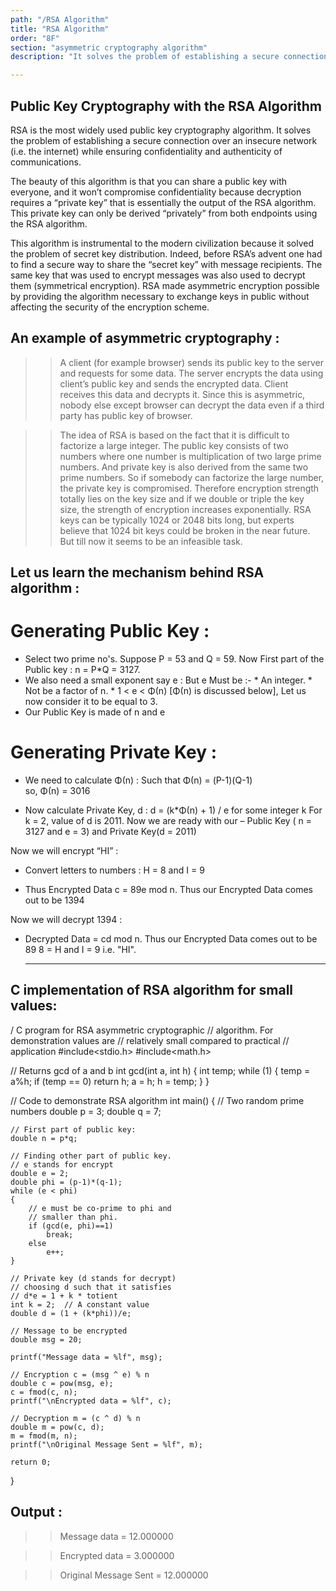 ```yaml
---
path: "/RSA Algorithm"
title: "RSA Algorithm"
order: "8F"
section: "asymmetric cryptography algorithm"
description: "It solves the problem of establishing a secure connection over an insecure network (i.e. the internet) while ensuring confidentiality and authenticity of communications."

---
```


## Public Key Cryptography with the RSA Algorithm

RSA is the most widely used public key cryptography algorithm. It solves the problem of establishing a secure connection over an insecure network (i.e. the internet) while ensuring confidentiality and authenticity of communications.

The beauty of this algorithm is that you can share a public key with everyone, and it won’t compromise confidentiality because decryption requires a “private key” that is essentially the output of the RSA algorithm. This private key can only be derived “privately” from both endpoints using the RSA algorithm.

This algorithm is instrumental to the modern civilization because it solved the problem of secret key distribution. Indeed, before RSA’s advent one had to find a secure way to share the “secret key” with message recipients. The same key that was used to encrypt messages was also used to decrypt them (symmetrical encryption). RSA made asymmetric encryption possible by providing the algorithm necessary to exchange keys in public without affecting the security of the encryption scheme.


## An example of asymmetric cryptography :

>> A client (for example browser) sends its public key to the server and requests for some data.
>> The server encrypts the data using client’s public key and sends the encrypted data.
>> Client receives this data and decrypts it.
>> Since this is asymmetric, nobody else except browser can decrypt the data even if a third party has public key of browser.


>>The idea of RSA is based on the fact that it is difficult to factorize a large integer. The public key consists of two numbers where one number is multiplication of two large prime numbers. And private key is also derived from the same two prime numbers. So if somebody can factorize the large number, the private key is compromised. Therefore encryption strength totally lies on the key size and if we double or triple the key size, the strength of encryption increases exponentially. RSA keys can be typically 1024 or 2048 bits long, but experts believe that 1024 bit keys could be broken in the near future. But till now it seems to be an infeasible task.


## Let us learn the mechanism behind RSA algorithm :

# Generating Public Key :
* Select two prime no's. Suppose P = 53 and Q = 59.
  Now First part of the Public key  : n = P*Q = 3127.
* We also need a small exponent say e : 
  But e Must be :-
              * An integer.
              * Not be a factor of n. 
              * 1 < e < Φ(n) [Φ(n) is discussed below], 
                Let us now consider it to be equal to 3.
* Our Public Key is made of n and e

# Generating Private Key :
* We need to calculate Φ(n) :
  Such that Φ(n) = (P-1)(Q-1)     
      so,  Φ(n) = 3016
    
* Now calculate Private Key, d : 
  d = (k*Φ(n) + 1) / e for some integer k
  For k = 2, value of d is 2011.
Now we are ready with our – Public Key ( n = 3127 and e = 3) and Private Key(d = 2011)

Now we will encrypt “HI” :
* Convert letters to numbers : H  = 8 and I = 9
    
* Thus Encrypted Data c = 89e mod n. 
  Thus our Encrypted Data comes out to be 1394

Now we will decrypt 1394 : 
* Decrypted Data = cd mod n. 
  Thus our Encrypted Data comes out to be 89
  8 = H and I = 9 i.e. "HI".
  
  ---
 
## C implementation of RSA algorithm for small values:
  
/ C program for RSA asymmetric cryptographic
// algorithm. For demonstration values are
// relatively small compared to practical
// application
#include<stdio.h>
#include<math.h>
  
// Returns gcd of a and b
int gcd(int a, int h)
{
    int temp;
    while (1)
    {
        temp = a%h;
        if (temp == 0)
          return h;
        a = h;
        h = temp;
    }
}
  
// Code to demonstrate RSA algorithm
int main()
{
    // Two random prime numbers
    double p = 3;
    double q = 7;
  
    // First part of public key:
    double n = p*q;
  
    // Finding other part of public key.
    // e stands for encrypt
    double e = 2;
    double phi = (p-1)*(q-1);
    while (e < phi)
    {
        // e must be co-prime to phi and
        // smaller than phi.
        if (gcd(e, phi)==1)
            break;
        else
            e++;
    }
  
    // Private key (d stands for decrypt)
    // choosing d such that it satisfies
    // d*e = 1 + k * totient
    int k = 2;  // A constant value
    double d = (1 + (k*phi))/e;
  
    // Message to be encrypted
    double msg = 20;
  
    printf("Message data = %lf", msg);
  
    // Encryption c = (msg ^ e) % n
    double c = pow(msg, e);
    c = fmod(c, n);
    printf("\nEncrypted data = %lf", c);
  
    // Decryption m = (c ^ d) % n
    double m = pow(c, d);
    m = fmod(m, n);
    printf("\nOriginal Message Sent = %lf", m);
  
    return 0;
}


## Output :

>> Message data = 12.000000

>> Encrypted data = 3.000000

>> Original Message Sent = 12.000000


